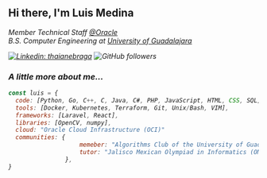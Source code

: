 <h2>Hi there, I'm Luis Medina</h2>

<p><em>Member Technical Staff <a href="https://www.oracle.com/index.html">@Oracle</a>
</br><em>B.S. Computer Engineering at <a href="http://www.udg.mx/en">University of Guadalajara</a></p>

[![Linkedin: thaianebraga](https://img.shields.io/badge/-LuisMedinaG-blue?style=flat-square&logo=Linkedin&logoColor=white&link=https://www.linkedin.com/in/luis-medina-g/)](https://www.linkedin.com/in/luis-medina-g/)
![GitHub followers](https://img.shields.io/github/followers/luismedinag?label=Follow&style=social)
  
### A little more about me...

```javascript
const luis = {
  code: [Python, Go, C++, C, Java, C#, PHP, JavaScript, HTML, CSS, SQL],
  tools: [Docker, Kubernetes, Terraform, Git, Unix/Bash, VIM],
  frameworks: [Laravel, React],
  libraries: [OpenCV, numpy],
  cloud: "Oracle Cloud Infrastructure (OCI)"
  communities: {
                    memeber: "Algorithms Club of the University of Guadalajara",
                    tutor: "Jalisco Mexican Olympiad in Informatics (OMIJAL)"
                },
}
```
